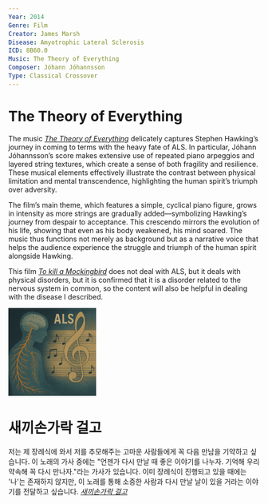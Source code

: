 ```yaml
---
Year: 2014
Genre: Film
Creator: James Marsh
Disease: Amyotrophic Lateral Sclerosis
ICD: 8B60.0
Music: The Theory of Everything
Composer: Jóhann Jóhannsson
Type: Classical Crossover
---
```


# The Theory of Everything

The music [*The Theory of Everything*](https://youtu.be/nMFUkbr7ymY?si=-FtmRNN__DjKrBJ6) delicately captures Stephen Hawking’s journey in coming to terms with the heavy fate of ALS. In particular, Jóhann Jóhannsson’s score makes extensive use of repeated piano arpeggios and layered string textures, which create a sense of both fragility and resilience. These musical elements effectively illustrate the contrast between physical limitation and mental transcendence, highlighting the human spirit’s triumph over adversity.

The film’s main theme, which features a simple, cyclical piano figure, grows in intensity as more strings are gradually added—symbolizing Hawking’s journey from despair to acceptance. This crescendo mirrors the evolution of his life, showing that even as his body weakened, his mind soared. The music thus functions not merely as background but as a narrative voice that helps the audience experience the struggle and triumph of the human spirit alongside Hawking.

This film [*To kill a Mockingbird*](ha_jeonghyeon.md) does not deal with ALS, but it deals with physical disorders, but it is confirmed that it is a disorder related to the nervous system in common, so the content will also be helpful in dealing with the disease I described.

<img src="./lee_junhee_img.png" alt="image depicting ALS" style="width:35%;" />

# 새끼손가락 걸고
저는 제 장례식에 와서 저를 추모해주는 고마운 사람들에게 꼭 다음 만남을 기약하고 싶습니다. 이 노래의 가사 중에는 "언젠가 다시 만날 때 좋은 이야기를 나누자. 기억해 우리 약속해 꼭 다시 만나자."라는 가사가 있습니다. 이미 장례식이 진행되고 있을 때에는 '나'는 존재하지 않지만, 이 노래를 통해 소중한 사람과 다시 만날 날이 있을 거라는 이야기를 전달하고 싶습니다. [*새끼손가락 걸고*](https://youtu.be/NGmL_WouziE?si=cQvPqoC9K5tZLu_A)
